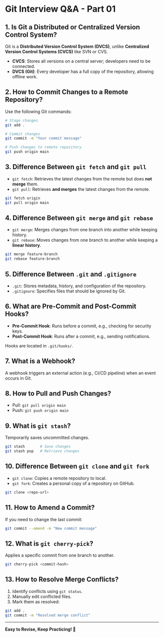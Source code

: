 # Git Interview Q&A - Part 01

## 1. Is Git a Distributed or Centralized Version Control System?
Git is a **Distributed Version Control System (DVCS)**, unlike **Centralized Version Control Systems (CVCS)** like SVN or CVS.

- **CVCS**: Stores all versions on a central server; developers need to be connected.
- **DVCS (Git)**: Every developer has a full copy of the repository, allowing offline work.

## 2. How to Commit Changes to a Remote Repository?
Use the following Git commands:
```sh
# Stage changes
git add .

# Commit changes
git commit -m "Your commit message"

# Push changes to remote repository
git push origin main
```

## 3. Difference Between `git fetch` and `git pull`
- `git fetch`: Retrieves the latest changes from the remote but does **not merge** them.
- `git pull`: Retrieves **and merges** the latest changes from the remote.
```sh
git fetch origin
git pull origin main
```

## 4. Difference Between `git merge` and `git rebase`
- `git merge`: Merges changes from one branch into another while keeping history.
- `git rebase`: Moves changes from one branch to another while keeping a **linear history**.
```sh
git merge feature-branch
git rebase feature-branch
```

## 5. Difference Between `.git` and `.gitignore`
- `.git`: Stores metadata, history, and configuration of the repository.
- `.gitignore`: Specifies files that should be ignored by Git.

## 6. What are Pre-Commit and Post-Commit Hooks?
- **Pre-Commit Hook**: Runs before a commit, e.g., checking for security keys.
- **Post-Commit Hook**: Runs after a commit, e.g., sending notifications.

Hooks are located in `.git/hooks/`.

## 7. What is a Webhook?
A webhook triggers an external action (e.g., CI/CD pipeline) when an event occurs in Git.

## 8. How to Pull and Push Changes?
- Pull: `git pull origin main`
- Push: `git push origin main`

## 9. What is `git stash`?
Temporarily saves uncommitted changes.
```sh
git stash       # Save changes
git stash pop   # Retrieve changes
```

## 10. Difference Between `git clone` and `git fork`
- `git clone`: Copies a remote repository to local.
- `git fork`: Creates a personal copy of a repository on GitHub.
```sh
git clone <repo-url>
```

## 11. How to Amend a Commit?
If you need to change the last commit:
```sh
git commit --amend -m "New commit message"
```

## 12. What is `git cherry-pick`?
Applies a specific commit from one branch to another.
```sh
git cherry-pick <commit-hash>
```

## 13. How to Resolve Merge Conflicts?
1. Identify conflicts using `git status`.
2. Manually edit conflicted files.
3. Mark them as resolved:
```sh
git add .
git commit -m "Resolved merge conflict"
```

---
**Easy to Revise, Keep Practicing! 🚀**

